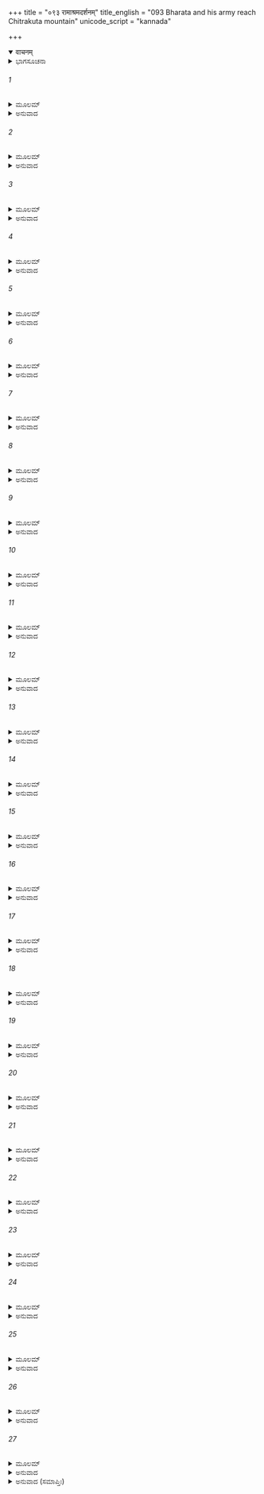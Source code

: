 +++
title = "०९३ रामाश्रमदर्शनम्"
title_english = "093 Bharata and his army reach Chitrakuta mountain"
unicode_script = "kannada"

+++
<details open><summary>वाचनम्</summary>

<div class="audioEmbed"  caption="श्रीराम-हरिसीताराममूर्ति-घनपाठिभ्यां वचनम्" src="https://archive.org/download/Ramayana-recitation-Sriram-harisItArAmamUrti-Ghanapaati-v2/Kanda_2/Kanda_2_AYK-093-Rama_Shrama_Darshanam.mp3"></div>
</details>



<details><summary>ಭಾಗಸೂಚನಾ</summary>

ಸೈನ್ಯ ಸಹಿತ ಭರತನ ಚಿತ್ರಕೂಟ ಯಾತ್ರೆ
</details>

###### 1


<details><summary>ಮೂಲಮ್</summary>

ತಯಾ ಮಹತ್ಯಾ ಯಾಯಿನ್ಯಾಧ್ವಜಿನ್ಯಾ ವನವಾಸಿನಃ ।  
ಅರ್ದಿತಾ ಯೂಥಪಾ ಮತ್ತಾಃ ಸಯೂಥಾಃಸಂಪ್ರದುದ್ರುವುಃ ॥
</details>

<details><summary>ಅನುವಾದ</summary>

ಪ್ರಯಾಣಿಸುತ್ತಿರುವ ಆ ವಿಶಾಲ ವಾಹಿನಿಯಿಂದ ಪೀಡಿತವಾದ ಕಾಡಿನ ಯೂಥಪತಿ ಮತ್ತು ಗಜಗಳು ತಮ್ಮ ಗುಂಪಿನೊಂದಿಗೆ ಓಡಿಹೋಗುತ್ತಿದ್ದವು.॥1॥
</details>

###### 2


<details><summary>ಮೂಲಮ್</summary>

ಋಕ್ಷಾಃ ಪೃಷತಮುಖ್ಯಾಶ್ಚ ರುರವಶ್ಚ ಸಮಂತತಃ ।  
ದೃಶ್ಯಂತೇ ವನವಾಟೇಷು ಗಿರಿಷ್ವಪಿ ನದೀಷು ಚ ॥
</details>

<details><summary>ಅನುವಾದ</summary>

ಕರಡಿಗಳು, ಚುಕ್ಕೆಗಳಿದ್ದ ಪೃಷತ ಜಿಂಕೆಗಳು, ಚುಕ್ಕೆಗಳಿಲ್ಲದ ರುರು ಜಿಂಕೆಗಳು ಅರಣ್ಯಗಳಲ್ಲಿ, ಪರ್ವತಗಳಲ್ಲಿ ನದಿ ತೀರಗಳಲ್ಲಿ ಎಲ್ಲೆಡೆ ಆ ಸೈನ್ಯದಿಂದ ಭಯಗೊಂಡವರಂತೆ ಕಂಡು ಬರುತ್ತಿದ್ದವು.॥2॥
</details>

###### 3


<details><summary>ಮೂಲಮ್</summary>

ಸ ಸಂಪ್ರತಸ್ಥೇಧರ್ಮಾತ್ಮಾ ಪ್ರೀತೋ ದಶರಥಾತ್ಮಜಃ ।  
ವೃತೋ ಮಹತ್ಯಾ ನಾದಿನ್ಯಾ ಸೇನಯಾ ಚತುರಂಗಯಾ ॥
</details>

<details><summary>ಅನುವಾದ</summary>

ಮಹಾ ಕೋಲಾಹಲ ಮಾಡುವ ಆ ವಿಶಾಲ ಚತುರಂಗಿಣೀ ಸೇನೆಯಿಂದ ಸುತ್ತುವರಿದ ಧರ್ಮಾತ್ಮಾ ದಶರಥನಂದನ ಭರತನು ಬಹಳ ಸಂತೋಷದಿಂದ ಪ್ರಯಾಣಿಸುತ್ತಿದ್ದನು.॥3॥
</details>

###### 4


<details><summary>ಮೂಲಮ್</summary>

ಸಾಗರೌಘನಿಭಾ ಸೇನಾ ಭರತಸ್ಯ ಮಹಾತ್ಮನಃ ।  
ಮಹೀಂ ಸಂಛಾದಯಾಮಾಸ ಪ್ರಾವೃಷಿ ದ್ಯಾಮಿವಾಂಬುದಃ ॥
</details>

<details><summary>ಅನುವಾದ</summary>

ಮಳೆಗಾಲದಲ್ಲಿ ಮೋಡಗಳಿಂದ ಆಕಾಶವು ಮುಚ್ಚಿಹೋಗುವಂತೆ ಮಹಾತ್ಮಾ ಭರತನ ಸಮುದ್ರದಂತಹ ಆ ವಿಶಾಲ ಸೈನ್ಯವು ದೂರದವರೆಗಿನ ಭೂಭಾಗವನ್ನು ಆವರಿಸಿಬಿಟ್ಟಿತ್ತು.॥4॥
</details>

###### 5


<details><summary>ಮೂಲಮ್</summary>

ತುರಂಗೌ ಘೈರವತತಾ ವಾರಣೈಶ್ಚ ಮಹಾಬಲೈಃ ।  
ಅನಾಲಕ್ಷ್ಯಾ ಚಿರಂ ಕಾಲಂ ತಸ್ಮಿನ್ಕಾಲೇ ಬಭೂವ ಸಾ ॥
</details>

<details><summary>ಅನುವಾದ</summary>

ಕುದುರೆಗಳ, ಮಹಾ ಬಲಶಾಲಿ ಆನೆಗಳಿಂದ ತುಂಬಿರುವ ಹಾಗೂ ದೂರದವರೆಗೆ ವ್ಯಾಪಿಸಿದ ಆ ಸೈನ್ಯವನ್ನು ಮೊದಲಿನಿಂದ ಕಡೆಯವರೆಗೆ ನೋಡಲು ಹೆಚ್ಚು ಕಾಲವೇ ಬೇಕಾಗುತ್ತಿತ್ತು.॥5॥
</details>

###### 6


<details><summary>ಮೂಲಮ್</summary>

ಸ ಗತ್ವಾ ದೂರಮಧ್ವಾನಂ ಸಂಪರಿಶ್ರಾಂತವಾಹನಃ ।  
ಉವಾಚ ವಚನಂ ಶ್ರೀಮಾನ್ವಸಿಷ್ಠಂ ಮಂತ್ರಿಣಾಂ ವರಮ್ ॥
</details>

<details><summary>ಅನುವಾದ</summary>

ಬಹುದೂರ ಸಾಗಿದ ಬಳಿಕ ಭರತನ ವಾಹನಗಳು ಬಳಲಿದಾಗ ಶ್ರೀಮಾನ್ ಭರತನು ಮಂತ್ರಿಗಳಲ್ಲಿ ಶ್ರೇಷ್ಠರಾದ ವಸಿಷ್ಠರಲ್ಲಿ ಇಂತೆಂದನು .॥6॥
</details>

###### 7


<details><summary>ಮೂಲಮ್</summary>

ಯಾದೃಶಂ ಲಕ್ಷ್ಯತೇ ರೂಪಂ ಯಥಾ ಚೈವ ಮಹಾ ಶ್ರುತಮ್ ।  
ವ್ಯಕ್ತಂ ಪ್ರಾಪ್ತಾಃ ಸ್ಮ ತಂ ದೇಶಂ ಭರದ್ವಾಜೋ ಯಮಬ್ರವೀತ್ ॥
</details>

<details><summary>ಅನುವಾದ</summary>

ಬ್ರಾಹ್ಮಣೋತ್ತಮರೇ! ನಾನು ಕೇಳಿದಂತೆ ಈ ಪ್ರದೇಶದ ಸ್ವರೂಪ ಕಂಡುಬರುತ್ತಿದೆ. ಭರದ್ವಾಜರು ಆದೇಶಿಸಿದಂತೆ ಆ ಪ್ರದೇಶಕ್ಕೆ ನಾವು ಬಂದು ತಲುಪಿರುವಂತೆ ಸ್ಪಷ್ಟವಾಗಿ ಅನಿಸುತ್ತಿದೆ.॥7॥
</details>

###### 8


<details><summary>ಮೂಲಮ್</summary>

ಅಯಂ ಗಿರಿಶ್ಚಿತ್ರಕೂಟ ಸ್ತಥಾ ಮಂದಾಕಿನೀ ನದೀ ।  
ಏತತ್ ಪ್ರಕಾಶತೇ ದೂರಾನ್ನೀಲಮೇಘನಿಭಂ ವನಮ್ ॥
</details>

<details><summary>ಅನುವಾದ</summary>

ಇದೇ ಚಿತ್ರಕೂಟ ಪರ್ವತ ಹಾಗೂ ಹರಿಯುತ್ತಿರುವ ನದಿಯು ಮಂದಾಕಿನೀ ಎಂದು ತಿಳಿಯುತ್ತದೆ. ಈ ಪರ್ವತದ ಸುತ್ತಲ ವನವು ನೀಲಮೇಘದಂತೆ ಪ್ರಕಾಶಿಸುತ್ತಾ ಇದೆ.॥8॥
</details>

###### 9


<details><summary>ಮೂಲಮ್</summary>

ಗಿರೇಃ ಸಾನೂನಿ ರಮ್ಯಾಣಿ ಚಿತ್ರಕೂಟಸ್ಯ ಸಂಪ್ರತಿ ।  
ವಾರಣೈರವಮೃದ್ಯಂತೇ ಮಾಮಕೈಃ ಪರ್ವತೋಪಮೈಃ ॥
</details>

<details><summary>ಅನುವಾದ</summary>

ಪರ್ವತೋಪಮಯವಾದ ನಮ್ಮ ಆನೆಗಳು ಚಿತ್ರಕೂಟದ ರಮ್ಯವಾದ ತಪ್ಪಲು ಪ್ರದೇಶಗಳನ್ನು ಧ್ವಂಸ ಮಾಡುತ್ತಿವೆ.॥9॥
</details>

###### 10


<details><summary>ಮೂಲಮ್</summary>

ಮುಂಚಂತಿ ಕುಸುಮಾನ್ಯೇತೇ ನಗಾಃಪರ್ವತಸಾನುಷು ।  
ನೀಲಾ ಇವಾತಪಾಪಾಯೇ ತೋಯಂ ತೋಯಧರಾ ಘನಾಃ ॥
</details>

<details><summary>ಅನುವಾದ</summary>

ವರ್ಷಾಕಾಲದ ನೀಲಮೇಘಗಳು ಪರ್ವತ ಶಿಖರಗಳ ಮೇಲೆ ಮಳೆಗರೆಯುವಂತೆ, ಈ ವೃಕ್ಷಗಳು ಪರ್ವತದ ಮೇಲೆ ಹೂವಿನ ಮಳೆಗರೆಯುತ್ತಿವೆ.॥10॥
</details>

###### 11


<details><summary>ಮೂಲಮ್</summary>

ಕಿನ್ನರಾಚರಿತಂ ದೇಶಂ ಪಶ್ಯ ಶತ್ರುಘ್ನ ಪರ್ವತೆ ।  
ಹಯೈಃ ಸಮಂತಾದಾಕೀರ್ಣಂ ಮಕರೈರಿವ ಸಾಗರಮ್ ॥
</details>

<details><summary>ಅನುವಾದ</summary>

(ಬಳಿಕ ಭರತನು ಶತ್ರುಘ್ನನಲ್ಲಿ ಹೇಳಿದನು-) ಶತ್ರುಘ್ನನೇ! ನೋಡು ಈ ಪರ್ವತದ ತಪ್ಪಲುಗಳಲ್ಲಿ ಕಿನ್ನರರು ಸಂಚರಿಸುತ್ತಿರುವರು. ಅದೇ ಪ್ರದೇಶವನ್ನು ನಮ್ಮ ಸೈನ್ಯದ ಕುದುರೆಗಳಿಂದ ವ್ಯಾಪ್ತವಾಗಿ ಮೊಸಳೆಗಳಿಂದ ತುಂಬಿದ ಸಮುದ್ರದಂತೆ ಕಂಡುಬರುತ್ತಿದೆ.॥11॥
</details>

###### 12


<details><summary>ಮೂಲಮ್</summary>

ಏತೇ ಮೃಗಗಣಾ ಭಾಂತಿ ಶೀಘ್ರವೇಗಾಃ ಪ್ರಚೋದಿತಾಃ ।  
ವಾಯುಪ್ರವಿದ್ಧಾಃ ಶರದಿ ಮೇಘಜಾಲಾ ಇವಾಂಬರೇ ॥
</details>

<details><summary>ಅನುವಾದ</summary>

ಶರತ್ಕಾಲದ ಆಕಾಶದಲ್ಲಿ ಗಾಳಿಯು ಹಾರಿಸಿಕೊಂಡು ಹೋಗುವ ಮೇಘಗಳ ಸಮೂಹದಂತೆ ಸೈನಿಕರು ಓಡಿಸುವ ಮೃಗಗಳ ಗುಂಪುಗಳು ತೀವ್ರವೇಗದಿಂದ ಓಡುತ್ತಿರುವಾಗ ಶೋಭಿಸುತ್ತಿವೆ.॥12॥
</details>

###### 13


<details><summary>ಮೂಲಮ್</summary>

ಕುರ್ವಂತಿ ಕುಸುಮಾಪೀಡಾನ್ ಶಿರಸ್ಸು ಸುರಭೀನಮೀ ।  
ಮೇಘಪ್ರಕಾಶೈಃ ಫಲಕೈರ್ದಾಕ್ಷಿಣಾತ್ಯಾ ನರಾ ಯಥಾ ॥
</details>

<details><summary>ಅನುವಾದ</summary>

ಮೋಡಗಳಂತೆ ಹೊಳೆಯುವ ಪುಷ್ಪಗುಚ್ಛಗಳನ್ನು ತಲೆಯಲ್ಲಿ ಹೊತ್ತ ಈ ವೃಕ್ಷಗಳು, ತಲೆಗಳಲ್ಲಿ ಫಲಕ (ದುಂಡಾದ) ಗಳಂತೆ ಕಾಣುವ ಹೆರಳುಗಳನ್ನು ಹೂವಿನ ದಂಡೆಗಳಿಂದ ಅಲಂಕರಿಸಿಕೊಂಡಿರುವ ದಕ್ಷಿಣ ದೇಶದ ಹೆಂಗಸರಂತೆ ಕಾಣುತ್ತಿವೆ.॥13॥
</details>

###### 14


<details><summary>ಮೂಲಮ್</summary>

ನಿಷ್ಕೂಜಮಿವ ಭೂತ್ವೇದಂ ವನಂ ಘೋರಪ್ರದರ್ಶನಮ್ ।  
ಅಯೋಧ್ಯೇವ ಜನಾಕೀರ್ಣಾ ಸಂಪ್ರತಿ ಪ್ರತಿಭಾತಿ ಮೇ ॥
</details>

<details><summary>ಅನುವಾದ</summary>

ಮೊದಲು ಈ ವನವು ನಿಶ್ಶಬ್ದವಾದ ಕಾರಣ ಅತ್ಯಂತ ಭಯಂಕರವಾಗಿ ಕಾಣುತ್ತಿತ್ತು, ಆದರೆ ಅದೇ ವನವು ಈಗ ನಮ್ಮ ಜೊತೆಗೆ ಬಂದಿರುವ ಜನರಿಂದ ವ್ಯಾಪ್ತವಾಗಿ ನನಗೆ ಅಯೋಧ್ಯೆಯಂತೆ ಕಂಡುಬರುತ್ತಿದೆ.॥14॥
</details>

###### 15


<details><summary>ಮೂಲಮ್</summary>

ಖುರೈರುದೀರಿತೋ ರೇಣುರ್ದಿವಂ ಪ್ರಚ್ಛಾದ್ಯ ತಿಷ್ಠತಿ ।  
ತಂ ವಹತ್ಯನಿಲಃ ಶೀಘ್ರಂ ಕುರ್ವನ್ನಿವ ಮಮ ಪ್ರಿಯಮ್ ॥
</details>

<details><summary>ಅನುವಾದ</summary>

ಕುದುರೆಗಳ ಖುರಪುಟಗಳಿಂದ ಎದ್ದಿರುವ ಧೂಳು ಆಕಾಶವನ್ನು ಮುಚ್ಚಿಬಿಡುತ್ತಿದೆ, ಆದರೆ ಅದನ್ನು ಗಾಳಿಯು ನನಗೆ ಪ್ರಿಯವನ್ನುಂಟು ಮಾಡುತ್ತಾ ಅದನ್ನು ಶೀಘ್ರವಾಗಿ ಬೇರೆಡೆಗೆ ಹಾರಿಸಿಕೊಂಡು ಹೋಗುತ್ತಿದೆ.॥15॥
</details>

###### 16


<details><summary>ಮೂಲಮ್</summary>

ಸ್ಯಂದನಾಂಸ್ತುರಗೋಪೇತಾನ್ ಸೂತಮುಖ್ಯೈರಧಿಷ್ಠಿತಾನ್ ।  
ಏತಾನ್ಸಂಪತತಃ ಶೀಘ್ರಂ ಪಶ್ಯ ಶತ್ರುಘ್ನ ಕಾನನೇ ॥
</details>

<details><summary>ಅನುವಾದ</summary>

ಶತ್ರುಘ್ನ! ನೋಡು, ಈ ವನದಲ್ಲಿ ಕುದುರೆಗಳು ಹೂಡಿದ, ಶ್ರೇಷ್ಠ ಸಾರಥಿಗಳಿಂದ ನಡೆಸುತ್ತಿದ್ದ ಈ ರಥಗಳು ಎಷ್ಟು ವೇಗವಾಗಿ ಮುಂದುವರಿಯುತ್ತಿವೆ.॥16॥
</details>

###### 17


<details><summary>ಮೂಲಮ್</summary>

ಏತಾನ್ ವಿತ್ರಾಸಿತಾನ್ ಪಶ್ಯ ಬರ್ಹಿಣಃ ಪ್ರಿಯದರ್ಶನಾನ್ ।  
ಏವಮಾಪತತಃ ಶೈಲಮಧಿವಾಸಂ ಪತತ್ರಿಣಃ ॥
</details>

<details><summary>ಅನುವಾದ</summary>

ನೋಡಲು ಪ್ರಿಯವಾಗಿರುವ ಈ ನವಿಲುಗಳನ್ನು ನೋಡು, ಇವು ನಮ್ಮ ಸೈನಿಕರ ಭಯದಿಂದ ಎಷ್ಟು ಅಂಜಿಕೊಂಡಿವೆ. ಹೀಗೆಯೇ ತಮ್ಮ ವಾಸಸ್ಥಾನವಾದ ಪರ್ವತದ ಕಡೆಗೆ ಹಾರಿಹೋಗುವ ಇತರ ಪಕ್ಷಿಗಳನ್ನು ನೋಡು.॥17॥
</details>

###### 18


<details><summary>ಮೂಲಮ್</summary>

ಅತಿಮಾತ್ರಮಯಂ ದೇಶೋ ಮನೋಜ್ಞಃ ಪ್ರತಿಭಾತಿ ಮೇ ।  
ತಾಪಸಾನಾಂ ನಿವಾಸೋಽಯಂ ವ್ಯಕ್ತಂ ಸ್ವರ್ಗಪಥೋಽನಘ ॥
</details>

<details><summary>ಅನುವಾದ</summary>

ನಿಷ್ಪಾಪ ಶತ್ರುಘ್ನನೇ! ಈ ದೇಶವು ನನಗೆ ಬಹಳ ಮನೋಹರವಾಗಿ ಕಂಡು ಬರುತ್ತಿದೆ. ತಪಸ್ವಿಗಳ ನಿವಾಸಸ್ಥಾನವಾದ ಇದು ನಿಜವಾಗಿ ಸ್ವರ್ಗೀಯ ಪಥವೇ ಆಗಿದೆ.॥18॥
</details>

###### 19


<details><summary>ಮೂಲಮ್</summary>

ಮೃಗಾ ಮೃಗೀಭಿಃ ಸಹಿತಾ ಬಹವಃ ಪೃಷತಾ ವನೇ ।  
ಮನೋಜ್ಞರೂಪಾ ಲಕ್ಷ್ಯಂತೇ ಕುಸುಮೈರಿವ ಚಿತ್ರಿತಾಃ ॥
</details>

<details><summary>ಅನುವಾದ</summary>

ಈ ವನದಲ್ಲಿ ಹೆಣ್ಣು ಜಿಂಕೆಗಳೊಂದಿಗೆ ಸಂಚರಿಸುವ ಅನೇಕ ಚುಕ್ಕೆಗಳಿದ್ದ ಜಿಂಕೆಗಳು ಹೂವುಗಳಿಂದ ಅಲಂಕರಿಸಿ ಚಿತ್ರಿತವಾಗಿಸಿದಂತೆ ಮನೋಹರವಾಗಿ ಕಂಡು ಬರುತ್ತಿವೆ.॥19॥
</details>

###### 20


<details><summary>ಮೂಲಮ್</summary>

ಸಾಧು ಸೈನ್ಯಾಃ ಪ್ರತಿಷ್ಠಂತಾಂ ವಿಚಿನ್ವಂತು ಚ ಕಾನನಮ್ ।  
ಯಥಾ ತೌ ಪುರುಷವ್ಯಾಘ್ರೌ ದೃಶ್ಯೇತೇ ರಾಮಲಕ್ಷ್ಮಣೌ ॥
</details>

<details><summary>ಅನುವಾದ</summary>

ನನ್ನ ಸೈನಿಕರು ಯಥೋಚಿತವಾಗಿ ಮುಂದುವರಿದು ಪುರುಷಸಿಂಹ ಶ್ರೀರಾಮಲಕ್ಷ್ಮಣರಿಬ್ಬರೂ ಇರುವ ಆಶ್ರಮವನ್ನು ಕಾಡಿನಲ್ಲೆಲ್ಲ ಹುಡುಕಲಿ.॥20॥
</details>

###### 21


<details><summary>ಮೂಲಮ್</summary>

ಭರತಸ್ಯ ವಚಃ ಶ್ರುತ್ವಾ ಪುರುಷಾಃ ಶಸ್ತ್ರಪಾಣಯಃ ।  
ವಿವಿಶುಸ್ತದ್ವನಂ ಶೂರಾ ಧೂಮಾಗ್ರಂ ದದೃಶುಸ್ತುತಃ ॥
</details>

<details><summary>ಅನುವಾದ</summary>

ಭರತನ ಮಾತನ್ನು ಕೇಳಿ ಅನೇಕ ಶೂರ-ವೀರ ಪುರುಷರು ಕೈಯಲ್ಲಿ ಆಯುಧಗಳನ್ನು ಹಿಡಿದುಕೊಂಡು ಆ ವನವನ್ನು ಪ್ರವೇಶಿಸಿದರು. ಬಳಿಕ ಮುಂದೆ ಹೋದಾಗ ಅವರಿಗೆ ಸ್ವಲ್ಪ ದೂರದಲ್ಲಿ ಮೇಲಕ್ಕೇಳುತ್ತಿದ್ದ ಹೊಗೆಯು ಕಾಣಿಸಿತು.॥21॥
</details>

###### 22


<details><summary>ಮೂಲಮ್</summary>

ತೇ ಸಮಾಲೋಕ್ಯ ಧೂಮಾಗ್ರಮೂಚುರ್ಭರತಮಾಗತಾಃ ।  
ನಾಮನುಷ್ಯೇ ಭವತ್ಯಗ್ನಿರ್ವ್ಯಕ್ತಮತ್ರೈವ ರಾಘವೌ ॥
</details>

<details><summary>ಅನುವಾದ</summary>

ಆ ಧೂಮಶಿಖೆಯನ್ನು ನೋಡಿ ಅವರು ಮರಳಿ ಬಂದು ಭರತನಲ್ಲಿ ಹೇಳಿದರು - ಪ್ರಭೋ! ಮನುಷ್ಯರಿಲ್ಲದ ಕಡೆ  ಹೊಗೆ ಇರುವುದಿಲ್ಲ. ಆದ್ದರಿಂದ ಶ್ರೀರಾಮ ಲಕ್ಷ್ಮಣರು ಖಂಡಿತವಾಗಿ ಇಲ್ಲೇ ಇರುವರು.॥22॥
</details>

###### 23


<details><summary>ಮೂಲಮ್</summary>

ಅಥ ನಾತ್ರ ನರವ್ಯಾಘ್ರೌ ರಾಜಪುತ್ರೌ ಪರಂತಪೌ ।  
ಅನ್ಯೇ ರಾಮೋಪಮಾಃ ಸಂತಿ ವ್ಯಕ್ತಮತ್ರ ತಪಸ್ವಿನಃ ॥
</details>

<details><summary>ಅನುವಾದ</summary>

ಪರಂತಪನಾದ ಪುರುಷಸಿಂಹ ರಾಜಕುಮಾರರು ಶ್ರೀರಾಮ-ಲಕ್ಷ್ಮಣರು ಇಲ್ಲಿ ಇಲ್ಲದಿದ್ದರೂ, ಶ್ರೀರಾಮನಂತಹ ತೇಜಸ್ವೀ ಬೇರೆ ಯಾರೋ ತಪಸ್ವಿಗಳು ಅವಶ್ಯವಾಗಿ ಇರುವರು.॥23॥
</details>

###### 24


<details><summary>ಮೂಲಮ್</summary>

ತಚ್ಛ್ರುತ್ವಾ ಭರತಸ್ತೇಷಾಂ ವಚನಂ ಸಾಧುಸಮ್ಮತಮ್ ।  
ಸೈನ್ಯಾನುವಾಚ ಸರ್ವಾಂಸ್ತಾನಮಿತ್ರಬಲಮರ್ದನಃ ॥
</details>

<details><summary>ಅನುವಾದ</summary>

ಶ್ರೇಷ್ಠ ಪುರುಷರು ಒಪ್ಪಿಕೊಳ್ಳುವಂತಹ ಅವರ ಮಾತನ್ನು ಕೇಳಿ ಶತ್ರುಸೈನ್ಯವನ್ನು ಮರ್ದಿಸುವ ಭರತನು ಆ ಸಮಸ್ತ ಸೈನಿಕರಲ್ಲಿ ಹೇಳಿದನು.॥24॥
</details>

###### 25


<details><summary>ಮೂಲಮ್</summary>

ಯತ್ತಾ ಭವಂತಸ್ತಿಷ್ಠಂತು ನೇತೋ ಗಂತವ್ಯಮಗ್ರತಃ ।  
ಅಹಮೇವ ಗಮಿಷ್ಯಾಮಿಸುಮಂತ್ರೋ ಧೃತಿರೇವ ಚ ॥
</details>

<details><summary>ಅನುವಾದ</summary>

ನೀವೆಲ್ಲರೂ ಎಚ್ಚರವಾಗಿ ಇಲ್ಲೇ ಇರಿ. ಇಲ್ಲಿಂದ ಮುಂದೆ ಹೋಗಬೇಡಿ. ಈಗ ನಾನು ಸುಮಂತ್ರ ಮತ್ತು ಧೃತಿಯರೊಂದಿಗೆ ಅಲ್ಲಿಗೆ ಹೋಗುವೆನು.॥25॥
</details>

###### 26


<details><summary>ಮೂಲಮ್</summary>

ಏವಮುಕ್ತಾಸ್ತತಃ ಸೈನ್ಯಾಸ್ತತ್ರ ತಸ್ಥುಃ ಸಮಂತತಃ ।  
ಭರತೋ ಯತ್ರ ಧೂಮಾಗ್ರಂ ತತ್ರ ದೃಷ್ಟಿಂಸಮಾದಧತ್ ॥
</details>

<details><summary>ಅನುವಾದ</summary>

ಅವನ ಆಜ್ಞೆಯನ್ನು ಪಡೆದು ಸಮಸ್ತ ಸೈನಿಕರು ಅಲ್ಲೇ ಎಲ್ಲೆಡೆ ಹರಡಿಕೊಂಡು ನಿಂತುಬಿಟ್ಟರು. ಭರತನು ಹೊಗೆ ಏಳುತ್ತಿರುವ ಕಡೆ ತನ್ನ ದೃಷ್ಟಿಯನ್ನು ಸ್ಥಿರಗೊಳಿಸಿದನು.॥26॥
</details>

###### 27


<details><summary>ಮೂಲಮ್</summary>

ವ್ಯವಸ್ಥಿತಾ ಯಾ ಭರತೇನ ಸಾ ಚಮೂ -  
ರ್ನಿರೀಕ್ಷಮಾಣಾಪಿ ಚ ಭೂಮಿಮಗ್ರತಃ ।  
ಬಭೂವ ಹೃಷ್ಟಾ ನಚಿರೇಣ ಜಾನತೀ  
ಪ್ರಿಯಸ್ಯ ರಾಮಸ್ಯ ಸಮಾಗಮಂ ತದಾ ॥
</details>

<details><summary>ಅನುವಾದ</summary>

ಭರತನಿಂದ ನಿಲ್ಲಿಸಲ್ಪಟ್ಟ ಆ ಸೈನ್ಯವು ಮುಂದಿನ ಜಾಗವನ್ನು ನಿರೀಕ್ಷಿಸುತ್ತಾ ಅಲ್ಲೇ ಹರ್ಷದಿಂದ ನಿಂತುಕೊಂಡಿತು. ಏಕೆಂದರೆ ಈಗ ಶೀಘ್ರವಾಗಿಯೇ ಶ್ರೀರಾಮಚಂದ್ರನನ್ನು ದರ್ಶಿಸುವ ಅವಕಾಶ ಬರುವುದು ಎಂದು ಅವರು ತಿಳಿದುಕೊಂಡರು.॥27॥
</details>

<details><summary>ಅನುವಾದ (ಸಮಾಪ್ತಿಃ)</summary>

ಶ್ರೀವಾಲ್ಮೀಕಿ ವಿರಚಿತ ಆರ್ಷರಾಮಾಯಣ ಆದಿಕಾವ್ಯದ ಅಯೋಧ್ಯಾಕಾಂಡದಲ್ಲಿ ತೊಂಭತ್ತಮೂರನೆಯ ಸರ್ಗ ಪೂರ್ಣವಾಯಿತು.॥93॥
</details>
